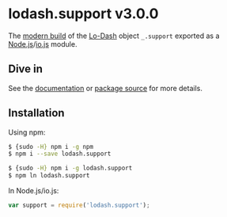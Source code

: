 # lodash.support v3.0.0

The [modern build](https://github.com/lodash/lodash/wiki/Build-Differences) of the [Lo-Dash](https://lodash.com/) object `_.support` exported as a [Node.js](http://nodejs.org/)/[io.js](https://iojs.org/) module.

## Dive in

See the [documentation](https://lodash.com/docs#support) or [package source](https://github.com/lodash/lodash/blob/3.0.0-npm-packages/lodash.support/index.js) for more details.

## Installation

Using npm:

```bash
$ {sudo -H} npm i -g npm
$ npm i --save lodash.support

$ {sudo -H} npm i -g lodash.support
$ npm ln lodash.support
```

In Node.js/io.js:

```js
var support = require('lodash.support');
```
